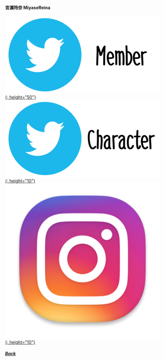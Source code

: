 #### 宮瀬玲奈 MiyaseReina  
[![twitter_@reinyan_0526](../../../Img/Icon_Twitter_Mem.PNG){: height="50"}](https://www.twitter.com/reinyan_0526) [![twitter_@tachikawaayaka](../../../Img/Icon_Twitter_Char.PNG){: height="10"}](https://twitter.com/_tachikawaayaka) [![instagram_@reinyan_0526](../../../Img/Icon_Instagram.PNG){: height="10"}](https://www.instagram.com/reinyan_0526/)
##### [Back](../../../readme.md)
